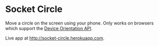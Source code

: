 # Socket Circle

Move a circle on the screen using your phone.
Only works on browsers which support the [Device Orientation API](https://developer.mozilla.org/en-US/docs/Web/API/Detecting_device_orientation).

Live app at <http://socket-circle.herokuapp.com>.

